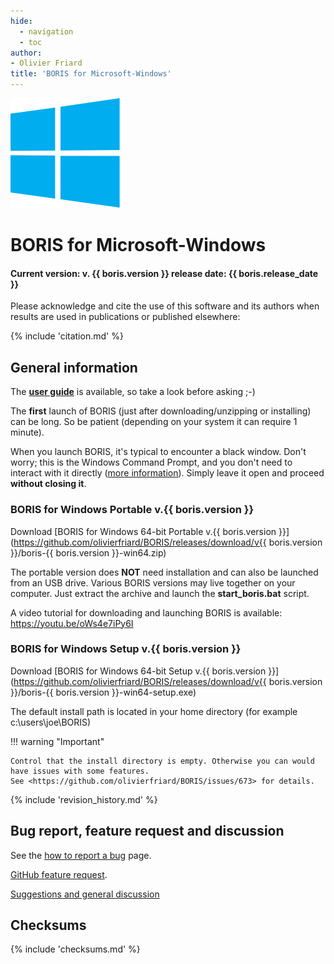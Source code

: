 ```yaml
---
hide:
  - navigation
  - toc
author:
- Olivier Friard
title: 'BORIS for Microsoft-Windows'
---
```


![microsoft windows logo](images/windows_logo.svg)


# BORIS for Microsoft-Windows

#### Current version: v. **{{ boris.version }}** release date: {{ boris.release_date }}


Please acknowledge and cite the use of this software and its authors when results are used in publications or published elsewhere:

{% include 'citation.md' %}

## General information

The [**user guide**](http://www.boris.unito.it/user_guide) is available, so take a look before asking ;-)

The **first** launch of BORIS (just after downloading/unzipping or
installing) can be long. So be patient (depending on your system it can
require 1 minute).


When you launch BORIS, it's typical to encounter a black window. Don't worry; this is the Windows Command Prompt, and you don't need to interact with it directly ([more information](https://www.lifewire.com/command-prompt-2625840)). Simply leave it open and proceed **without closing it**.




### BORIS for Windows Portable v.{{ boris.version }}


Download [BORIS for Windows 64-bit Portable
v.{{ boris.version }}](https://github.com/olivierfriard/BORIS/releases/download/v{{ boris.version }}/boris-{{ boris.version }}-win64.zip)

The portable version does **NOT** need installation and can also be
launched from an USB drive. Various BORIS versions may live together on
your computer. Just extract the archive and launch the
**start\_boris.bat** script.

A video tutorial for downloading and launching BORIS is available:
<https://youtu.be/oWs4e7iPy6I>



### BORIS for Windows Setup v.{{ boris.version }}

Download [BORIS for Windows 64-bit Setup
v.{{ boris.version }}](https://github.com/olivierfriard/BORIS/releases/download/v{{ boris.version }}/boris-{{ boris.version }}-win64-setup.exe)

The default install path is located in your home directory (for example
c:\\users\\joe\\BORIS)


!!! warning "Important"

    Control that the install directory is empty. Otherwise you can would
    have issues with some features.
    See <https://github.com/olivierfriard/BORIS/issues/673> for details.



{% include 'revision_history.md' %}






## Bug report, feature request and discussion

See the [how to report a bug](report_a_bug.md) page.

[GitHub feature request](https://github.com/olivierfriard/BORIS/issues/new?assignees=&labels=feature+request&template=feature_request.md&title=).

[Suggestions and general discussion](https://github.com/olivierfriard/BORIS/discussions)


## Checksums

{% include 'checksums.md' %}

